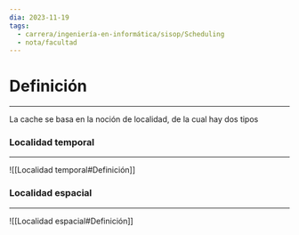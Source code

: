 ```yaml
---
dia: 2023-11-19
tags:
  - carrera/ingeniería-en-informática/sisop/Scheduling
  - nota/facultad
---
```

# Definición
---
La cache se basa en la noción de localidad, de la cual hay dos tipos

### Localidad temporal
---
![[Localidad temporal#Definición]]

### Localidad espacial
---
![[Localidad espacial#Definición]]